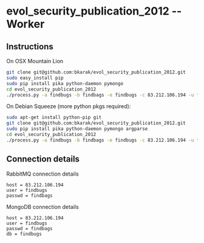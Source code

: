 evol_security_publication_2012 -- Worker
========================================

Instructions
------------

On OSX Mountain Lion
```bash
git clone git@github.com:bkarak/evol_security_publication_2012.git
sudo easy_install pip
sudo pip install pika python-daemon pymongo
cd evol_security_publication_2012
./process.py -a findbugs -b findbags -e findbugs -c 83.212.106.194 -u findbugs -w findbags -x 83.212.106.194 -y findbugs -z findbugs -d
```

On Debian Squeeze (more python pkgs required):
```bash
sudo apt-get install python-pip git
git clone git@github.com:bkarak/evol_security_publication_2012.git
sudo pip install pika python-daemon pymongo argparse
cd evol_security_publication_2012
./process.py -a findbugs -b findbags -e findbugs -c 83.212.106.194 -u findbugs -w findbags -x 83.212.106.194 -y findbugs -z findbugs -d
```

Connection details
------------------

RabbitMQ connection details
```
host = 83.212.106.194
user = findbugs
passwd = findbags
```

MongoDB connection details
```
host = 83.212.106.194
user = findbugs
passwd = findbags
db = findbugs
```

